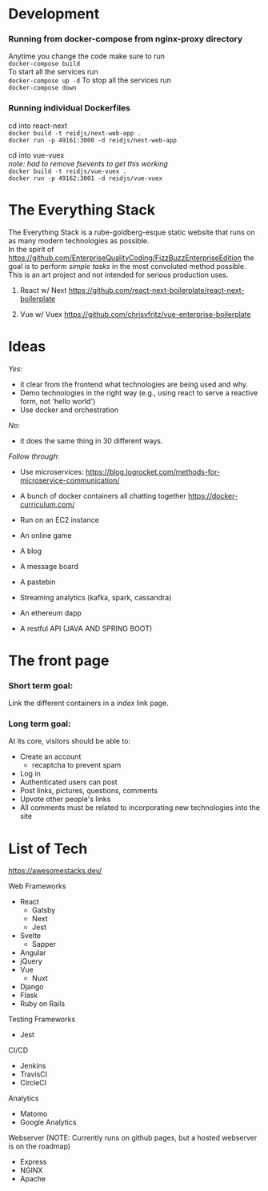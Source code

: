# Development
### Running from docker-compose from nginx-proxy directory
Anytime you change the code make sure to run  
`docker-compose build`  
To start all the services run  
`docker-compose up -d`
To stop all the services run  
`docker-compose down`

### Running individual Dockerfiles
cd into react-next  
`docker build -t reidjs/next-web-app .`  
`docker run -p 49161:3000 -d reidjs/next-web-app`  

cd into vue-vuex  
*note: had to remove fsevents to get this working*  
`docker build -t reidjs/vue-vuex .`  
`docker run -p 49162:3001 -d reidjs/vue-vuex`  

# The Everything Stack
The Everything Stack is a rube-goldberg-esque static website that runs on as many modern technologies as possible.  
In the spirit of https://github.com/EnterpriseQualityCoding/FizzBuzzEnterpriseEdition the goal is to perform _simple tasks_ in the most convoluted method possible. This is an art project and not intended for serious production uses. 

1. React w/ Next
https://github.com/react-next-boilerplate/react-next-boilerplate

2. Vue w/ Vuex
https://github.com/chrisvfritz/vue-enterprise-boilerplate

# Ideas
*Yes:* 
- it clear from the frontend what technologies are being used and why.
- Demo technologies in the right way (e.g., using react to serve a reactive form, not 'hello world')
- Use docker and orchestration 

*No:*
- it does the same thing in 30 different ways. 

*Follow through:*
- Use microservices:
https://blog.logrocket.com/methods-for-microservice-communication/
- A bunch of docker containers all chatting together
https://docker-curriculum.com/
- Run on an EC2 instance

- An online game
- A blog
- A message board
- A pastebin
- Streaming analytics (kafka, spark, cassandra)
- An ethereum dapp 
- A restful API (JAVA AND SPRING BOOT)

# The front page
### Short term goal:  
Link the different containers in a *index* link page.

### Long term goal:  
At its core, visitors should be able to: 
- Create an account
    - recaptcha to prevent spam
- Log in 
- Authenticated users can post 
- Post links, pictures, questions, comments
- Upvote other people's links
- All comments must be related to incorporating new technologies into the site

# List of Tech
https://awesomestacks.dev/

Web Frameworks
- React
    - Gatsby
    - Next
    - Jest
- Svelte
    - Sapper
- Angular
- jQuery
- Vue
    - Nuxt
- Django
- Flask
- Ruby on Rails

Testing Frameworks
- Jest

CI/CD
- Jenkins
- TravisCI
- CircleCI

Analytics
- Matomo
- Google Analytics

Webserver (NOTE: Currently runs on github pages, but a hosted webserver is on the roadmap)
- Express
- NGINX
- Apache




